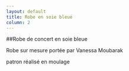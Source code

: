 ```yaml
---
layout: default
title: Robe en soie bleue
column: 2
---
```

<script type="text/javascript">
window.addEvent('load', function() {
    var imgs = [];
    imgs.push({file: 'vanessa1.jpg', title: '', desc: '', url: '#'});
    imgs.push({file: 'vanessa2.jpg', title: '', desc: '', url: '#'});
    imgs.push({file: 'moulage.jpg', title: '', desc: '', url: '#'});
    imgs.push({file: 'vanessa3.jpg', title: '', desc: '', url: '#'});
    imgs.push({file: 'vanessa4.jpg', title: '', desc: '', url: '#'});
    imgs.push({file: 'vanessa5.jpg', title: '', desc: '', url: '#'});
    imgs.push({file: 'vanessa6.jpg', title: '', desc: '', url: '#'});
    imgs.push({file: 'vanessa7.jpg', title: '', desc: '', url: '#'});
    imgs.push({file: 'vanessa8.jpg', title: '', desc: '', url: '#'});
    imgs.push({file: 'concert1.jpg', title: '', desc: '', url: '#'});
    var myshow = new Slideshow('slideshow', { 
        type: 'zoom',
        externals: 0,
        showTitleCaption: 1,
        captionHeight: 45,
        width: 200, 
        height: 400, 
        pan: 50,
        zoom: 50,
        loadingDiv: 1,
        resize: true,
        duration: [2000, 9000],
        transition: Fx.Transitions.Expo.easeOut,
        images: imgs, 
        path: '/images/vetements/soiree/robe-soie-bleue/'
    });

    myshow.caps.h2.setStyles({color: '#fff', fontSize: '13px'});
    myshow.caps.p.setStyles({color: '#ccc', fontSize: '11px'});
});
</script>

##Robe de concert en soie bleue



Robe sur mesure portée par Vanessa Moubarak

patron réalisé en moulage